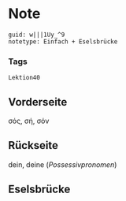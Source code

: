 # Note
```
guid: w|||1Uy_^9
notetype: Einfach + Eselsbrücke
```

### Tags
```
Lektion40
```

## Vorderseite
σός, σή, σόν

## Rückseite
dein, deine (<i>Possessivpronomen</i>)

## Eselsbrücke

